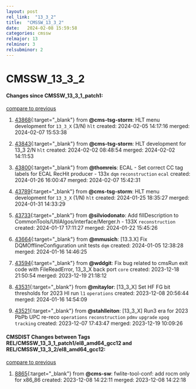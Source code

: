 ```yaml
---
layout: post
rel_link:  "13_3_2"
title:  "CMSSW_13_3_2"
date:   2024-02-08 15:59:58
categories: cmssw
relmajor: 13
relminor: 3
relsubminor: 2
---
```


# CMSSW_13_3_2
#### Changes since CMSSW_13_3_1_patch1:
[compare to previous](https://github.com/cms-sw/cmssw/compare/CMSSW_13_3_1_patch1...CMSSW_13_3_2)



1. [43868](http://github.com/cms-sw/cmssw/pull/43868){:target="_blank"}  from **@cms-tsg-storm**: HLT menu development for `13_3_X` (3/N) `hlt` created: 2024-02-05 14:17:16 merged: 2024-02-07 15:53:38

2. [43843](http://github.com/cms-sw/cmssw/pull/43843){:target="_blank"}  from **@cms-tsg-storm**: HLT development for 13_3 2/N `hlt` created: 2024-02-02 08:48:54 merged: 2024-02-02 14:11:53

3. [43800](http://github.com/cms-sw/cmssw/pull/43800){:target="_blank"}  from **@thomreis**: ECAL - Set correct CC tag labels for ECAL RecHit producer - 133x `dqm` `reconstruction` `ecal` created: 2024-01-26 16:00:47 merged: 2024-02-07 15:42:31

4. [43789](http://github.com/cms-sw/cmssw/pull/43789){:target="_blank"}  from **@cms-tsg-storm**: HLT menu development for `13_3_X` (1/N) `hlt` created: 2024-01-25 18:35:27 merged: 2024-01-31 14:33:29

5. [43733](http://github.com/cms-sw/cmssw/pull/43733){:target="_blank"}  from **@silviodonato**: Add fillDescription to CommonTools/UtilAlgos/interface/Merger.h - 133X `reconstruction` created: 2024-01-17 17:11:27 merged: 2024-01-22 15:45:26

6. [43664](http://github.com/cms-sw/cmssw/pull/43664){:target="_blank"}  from **@mmusich**: [13.3.X] Fix DQMOfflineConfiguration unit tests `dqm` created: 2024-01-05 12:38:28 merged: 2024-01-16 14:46:25

7. [43594](http://github.com/cms-sw/cmssw/pull/43594){:target="_blank"}  from **@wddgit**: Fix bug related to cmsRun exit code with FileReadError, 13_3_X back port `core` created: 2023-12-18 21:50:54 merged: 2023-12-19 21:18:12

8. [43531](http://github.com/cms-sw/cmssw/pull/43531){:target="_blank"}  from **@mitaylor**: [13_3_X] Set HF FG bit thresholds for 2023 HI run `l1` `operations` created: 2023-12-08 20:56:44 merged: 2024-01-16 14:54:09

9. [43521](http://github.com/cms-sw/cmssw/pull/43521){:target="_blank"}  from **@stahlleiton**: [13_3_X] Run3 era for 2023 PbPb UPC re-reco `operations` `reconstruction` `pdmv` `upgrade` `xpog` `tracking` created: 2023-12-07 17:43:47 merged: 2023-12-19 10:09:26

#### CMSDIST Changes between Tags REL/CMSSW_13_3_1_patch1/el8_amd64_gcc12 and REL/CMSSW_13_3_2/el8_amd64_gcc12:
[compare to previous](https://github.com/cms-sw/cmsdist/compare/REL/CMSSW_13_3_1_patch1/el8_amd64_gcc12...REL/CMSSW_13_3_2/el8_amd64_gcc12)



1. [8865](http://github.com/cms-sw/cmsdist/pull/8865){:target="_blank"}  from **@cms-sw**: fwlite-tool-conf: add rocm only for x86_86 created: 2023-12-08 14:22:11 merged: 2023-12-08 14:22:18
